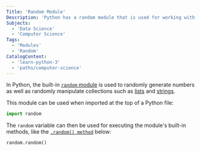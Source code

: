 ```yaml
---
Title: 'Random Module'
Description: 'Python has a random module that is used for working with randomly-generated numbers.'
Subjects:
  - 'Data Science'
  - 'Computer Science'
Tags:
  - 'Modules'
  - 'Random'
CatalogContent:
  - 'learn-python-3'
  - 'paths/computer-science'
---
```


In Python, the built-in [`random` module](https://docs.python.org/3/library/random.html) is used to randomly generate numbers as well as randomly manipulate collections such as [lists](https://www.codecademy.com/resources/docs/python/lists) and [strings](https://www.codecademy.com/resources/docs/python/strings).

This module can be used when imported at the top of a Python file:

```py
import random
```

The `random` variable can then be used for executing the module's built-in methods, like the [`.random() method`](https://www.codecademy.com/resources/docs/python/random-module/random) below:

```py
random.random()
```
